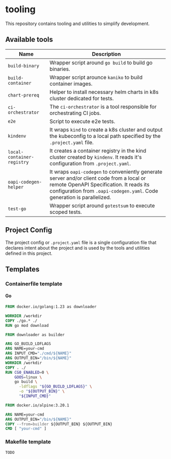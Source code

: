 # tooling

This repository contains tooling and utilities to simplify development.

## Available tools

| Name                       | Description                                                                                                                                                                                                     |
|----------------------------|-----------------------------------------------------------------------------------------------------------------------------------------------------------------------------------------------------------------|
| `build-binary` | Wrapper script around `go build` to build go binaries. |
| `build-container` | Wrapper script arounce `kaniko` to build container images. |
| `chart-prereq` | Helper to install necessary helm charts in k8s cluster dedicated for tests. |
| `ci-orchestrator` | The `ci-orchestrator` is a tool responsible for orchestrating CI jobs. |
| `e2e` | Script to execute e2e tests. |
| `kindenv`                  | It wraps `kind` to create a k8s cluster and output the kubeconfig to a local path specified by the `.project.yaml` file.                                                                                        |
| `local-container-registry` | It creates a container registry in the kind cluster created by `kindenv`. It reads it's configuration from `.project.yaml`.                                                                                     | 
| `oapi-codegen-helper`      | It wraps `oapi-codegen` to conveniently generate server and/or client code from a local or remote OpenAPI Specification. It reads its configuration from `.oapi-codegen.yaml`. Code generation is parallelized. | 
| `test-go` | Wrapper script around `gotestsum` to execute scoped tests. |

## Project Config

The project config or `.project.yaml` file is a single configuration file that declares intent about the project and is
used by the tools and utilities defined in this project.

## Templates

### Containerfile template

#### Go

```Dockerfile
FROM docker.io/golang:1.23 as downloader

WORKDIR /workdir
COPY ./go.* ./
RUN go mod download

FROM downloader as builder

ARG GO_BUILD_LDFLAGS
ARG NAME=your-cmd
ARG INPUT_CMD="./cmd/${NAME}"
ARG OUTPUT_BIN="/bin/${NAME}"
WORKDIR /workdir
COPY . ./
RUN CG0_ENABLED=0 \
    GOOS=linux \
    go build \
      -ldflags "${GO_BUILD_LDFLAGS}" \
      -o "${OUTPUT_BIN}" \
      "${INPUT_CMD}"

FROM docker.io/alpine:3.20.1

ARG NAME=your-cmd
ARG OUTPUT_BIN="/bin/${NAME}"
COPY --from=builder ${OUTPUT_BIN} ${OUTPUT_BIN}
CMD [ "your-cmd" ]
```

### Makefile template

```Makefile
TODO
```

